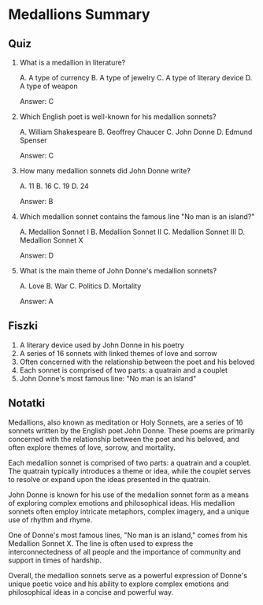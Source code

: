  Medallions Summary
===============

Quiz
----

1. What is a medallion in literature?

   A. A type of currency
   B. A type of jewelry
   C. A type of literary device
   D. A type of weapon

   Answer: C

2. Which English poet is well-known for his medallion sonnets?

   A. William Shakespeare
   B. Geoffrey Chaucer
   C. John Donne
   D. Edmund Spenser

   Answer: C

3. How many medallion sonnets did John Donne write?

   A. 11
   B. 16
   C. 19
   D. 24

   Answer: B

4. Which medallion sonnet contains the famous line "No man is an island?"

   A. Medallion Sonnet I
   B. Medallion Sonnet II
   C. Medallion Sonnet III
   D. Medallion Sonnet X

   Answer: D

5. What is the main theme of John Donne's medallion sonnets?

   A. Love
   B. War
   C. Politics
   D. Mortality

   Answer: A

Fiszki
-----

1. A literary device used by John Donne in his poetry
2. A series of 16 sonnets with linked themes of love and sorrow
3. Often concerned with the relationship between the poet and his beloved
4. Each sonnet is comprised of two parts: a quatrain and a couplet
5. John Donne's most famous line: "No man is an island"

Notatki
-------

Medallions, also known as meditation or Holy Sonnets, are a series of 16 sonnets written by the English poet John Donne. These poems are primarily concerned with the relationship between the poet and his beloved, and often explore themes of love, sorrow, and mortality.

Each medallion sonnet is comprised of two parts: a quatrain and a couplet. The quatrain typically introduces a theme or idea, while the couplet serves to resolve or expand upon the ideas presented in the quatrain.

John Donne is known for his use of the medallion sonnet form as a means of exploring complex emotions and philosophical ideas. His medallion sonnets often employ intricate metaphors, complex imagery, and a unique use of rhythm and rhyme.

One of Donne's most famous lines, "No man is an island," comes from his Medallion Sonnet X. The line is often used to express the interconnectedness of all people and the importance of community and support in times of hardship.

Overall, the medallion sonnets serve as a powerful expression of Donne's unique poetic voice and his ability to explore complex emotions and philosophical ideas in a concise and powerful way.